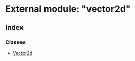 
# External module: "vector2d"

## Index

### Classes

* [Vector2d](../classes/_vector2d_.vector2d.md)
